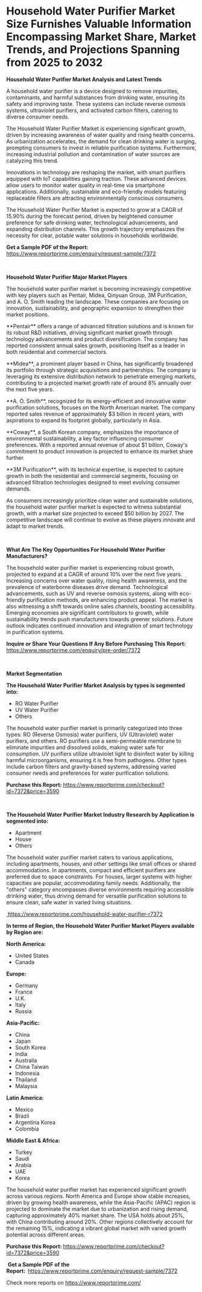 <p><h1>Household Water Purifier Market Size Furnishes Valuable Information Encompassing Market Share, Market Trends, and Projections Spanning from 2025 to 2032</h1></p><p><strong>Household Water Purifier Market Analysis and Latest Trends</strong></p>
<p><p>A household water purifier is a device designed to remove impurities, contaminants, and harmful substances from drinking water, ensuring its safety and improving taste. These systems can include reverse osmosis systems, ultraviolet purifiers, and activated carbon filters, catering to diverse consumer needs.</p><p>The Household Water Purifier Market is experiencing significant growth, driven by increasing awareness of water quality and rising health concerns. As urbanization accelerates, the demand for clean drinking water is surging, prompting consumers to invest in reliable purification systems. Furthermore, increasing industrial pollution and contamination of water sources are catalyzing this trend.</p><p>Innovations in technology are reshaping the market, with smart purifiers equipped with IoT capabilities gaining traction. These advanced devices allow users to monitor water quality in real-time via smartphone applications. Additionally, sustainable and eco-friendly models featuring replaceable filters are attracting environmentally conscious consumers. </p><p>The Household Water Purifier Market is expected to grow at a CAGR of 15.90% during the forecast period, driven by heightened consumer preference for safe drinking water, technological advancements, and expanding distribution channels. This growth trajectory emphasizes the necessity for clear, potable water solutions in households worldwide.</p></p>
<p><strong>Get a Sample PDF of the Report:&nbsp;</strong> <a href="https://www.reportprime.com/enquiry/request-sample/7372?utm_campaign=3322&utm_medium=2&utm_source=Github&utm_content=ia&utm_term=19032025&utm_id=household-water-purifier">https://www.reportprime.com/enquiry/request-sample/7372</a></p>
<p>&nbsp;</p>
<p><strong>Household Water Purifier Major Market Players</strong></p>
<p><p>The household water purifier market is becoming increasingly competitive with key players such as Pentair, Midea, Qinyuan Group, 3M Purification, and A. O. Smith leading the landscape. These companies are focusing on innovation, sustainability, and geographic expansion to strengthen their market positions.</p><p>**Pentair** offers a range of advanced filtration solutions and is known for its robust R&D initiatives, driving significant market growth through technology advancements and product diversification. The company has reported consistent annual sales growth, positioning itself as a leader in both residential and commercial sectors.</p><p>**Midea**, a prominent player based in China, has significantly broadened its portfolio through strategic acquisitions and partnerships. The company is leveraging its extensive distribution network to penetrate emerging markets, contributing to a projected market growth rate of around 8% annually over the next five years.</p><p>**A. O. Smith**, recognized for its energy-efficient and innovative water purification solutions, focuses on the North American market. The company reported sales revenue of approximately $3 billion in recent years, with aspirations to expand its footprint globally, particularly in Asia.</p><p>**Coway**, a South Korean company, emphasizes the importance of environmental sustainability, a key factor influencing consumer preferences. With a reported annual revenue of about $1 billion, Coway's commitment to product innovation is projected to enhance its market share further.</p><p>**3M Purification**, with its technical expertise, is expected to capture growth in both the residential and commercial segments, focusing on advanced filtration technologies designed to meet evolving consumer demands.</p><p>As consumers increasingly prioritize clean water and sustainable solutions, the household water purifier market is expected to witness substantial growth, with a market size projected to exceed $50 billion by 2027. The competitive landscape will continue to evolve as these players innovate and adapt to market trends.</p></p>
<p>&nbsp;</p>
<p><strong>What Are The Key Opportunities For Household Water Purifier Manufacturers?</strong></p>
<p><p>The household water purifier market is experiencing robust growth, projected to expand at a CAGR of around 10% over the next five years. Increasing concerns over water quality, rising health awareness, and the prevalence of waterborne diseases drive demand. Technological advancements, such as UV and reverse osmosis systems, along with eco-friendly purification methods, are enhancing product appeal. The market is also witnessing a shift towards online sales channels, boosting accessibility. Emerging economies are significant contributors to growth, while sustainability trends push manufacturers towards greener solutions. Future outlook indicates continued innovation and integration of smart technology in purification systems.</p></p>
<p><strong>Inquire or Share Your Questions If Any Before Purchasing This Report:</strong> <a href="https://www.reportprime.com/enquiry/pre-order/7372?utm_campaign=3322&utm_medium=2&utm_source=Github&utm_content=ia&utm_term=19032025&utm_id=household-water-purifier">https://www.reportprime.com/enquiry/pre-order/7372</a></p>
<p>&nbsp;</p>
<p><strong>Market Segmentation</strong></p>
<p><strong>The Household Water Purifier Market Analysis by types is segmented into:</strong></p>
<p><ul><li>RO Water Purifier</li><li>UV Water Purifier</li><li>Others</li></ul></p>
<p><p>The household water purifier market is primarily categorized into three types: RO (Reverse Osmosis) water purifiers, UV (Ultraviolet) water purifiers, and others. RO purifiers use a semi-permeable membrane to eliminate impurities and dissolved solids, making water safe for consumption. UV purifiers utilize ultraviolet light to disinfect water by killing harmful microorganisms, ensuring it is free from pathogens. Other types include carbon filters and gravity-based systems, addressing varied consumer needs and preferences for water purification solutions.</p></p>
<p><strong>Purchase this Report:&nbsp;</strong><a href="https://www.reportprime.com/checkout?id=7372&price=3590&utm_campaign=3322&utm_medium=2&utm_source=Github&utm_content=ia&utm_term=19032025&utm_id=household-water-purifier">https://www.reportprime.com/checkout?id=7372&price=3590</a></p>
<p>&nbsp;</p>
<p><strong>The Household Water Purifier Market Industry Research by Application is segmented into:</strong></p>
<p><ul><li>Apartment</li><li>House</li><li>Others</li></ul></p>
<p><p>The household water purifier market caters to various applications, including apartments, houses, and other settings like small offices or shared accommodations. In apartments, compact and efficient purifiers are preferred due to space constraints. For houses, larger systems with higher capacities are popular, accommodating family needs. Additionally, the "others" category encompasses diverse environments requiring accessible drinking water, thus driving demand for versatile purification solutions to ensure clean, safe water in varied living situations.</p></p>
<p><a href="https://www.reportprime.com/household-water-purifier-r7372?utm_campaign=3322&utm_medium=2&utm_source=Github&utm_content=ia&utm_term=19032025&utm_id=household-water-purifier">&nbsp;https://www.reportprime.com/household-water-purifier-r7372</a></p>
<p><strong>In terms of Region, the Household Water Purifier Market Players available by Region are:</strong></p>
<p>
    <p> <strong> North America: </strong>
        <ul>
            <li>United States</li>
            <li>Canada</li>
        </ul>
        </p> 
    <p> <strong> Europe: </strong>
        <ul>
            <li>Germany</li>
            <li>France</li>
            <li>U.K.</li>
            <li>Italy</li>
            <li>Russia</li>
        </ul>
        </p> 
    <p> <strong> Asia-Pacific: </strong>
        <ul>
            <li>China</li>
            <li>Japan</li>
            <li>South Korea</li>
            <li>India</li>
            <li>Australia</li>
            <li>China Taiwan</li>
            <li>Indonesia</li>
            <li>Thailand</li>
            <li>Malaysia</li>
        </ul>
        </p> 
    <p> <strong> Latin America: </strong>
        <ul>
            <li>Mexico</li>
            <li>Brazil</li>
            <li>Argentina Korea</li>
            <li>Colombia</li>
        </ul>
        </p> 
    <p> <strong> Middle East & Africa: </strong>
        <ul>
            <li>Turkey</li>
            <li>Saudi</li>
            <li>Arabia</li>
            <li>UAE</li>
            <li>Korea</li>
        </ul>
    </p>
    </p>
<p><p>The household water purifier market has experienced significant growth across various regions. North America and Europe show stable increases, driven by growing health awareness, while the Asia-Pacific (APAC) region is projected to dominate the market due to urbanization and rising demand, capturing approximately 40% market share. The USA holds about 25%, with China contributing around 20%. Other regions collectively account for the remaining 15%, indicating a vibrant global market with varied growth potential across different areas.</p></p>
<p><strong>Purchase this Report: </strong><a href="https://www.reportprime.com/checkout?id=7372&price=3590&utm_campaign=3322&utm_medium=2&utm_source=Github&utm_content=ia&utm_term=19032025&utm_id=household-water-purifier">https://www.reportprime.com/checkout?id=7372&price=3590</a></p>
<p>&nbsp;<strong>Get a Sample PDF of the Report:&nbsp;&nbsp;</strong><a href="https://www.reportprime.com/enquiry/request-sample/7372?utm_campaign=3322&utm_medium=2&utm_source=Github&utm_content=ia&utm_term=19032025&utm_id=household-water-purifier">https://www.reportprime.com/enquiry/request-sample/7372</a></p>
<p><strong></strong></p>
<p>Check more reports on <a href="https://www.reportprime.com/?utm_campaign=3322&utm_medium=2&utm_source=Github&utm_content=ia&utm_term=19032025&utm_id=household-water-purifier">https://www.reportprime.com/</a></p>